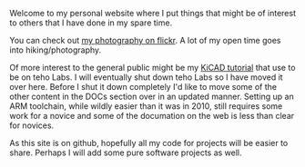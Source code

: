Welcome to my personal website where I put things that might be of interest to others that I have done in my spare time.

You can check out [my photography on flickr](https://www.flickr.com/photos/bbryce). A lot of my open time goes into hiking/photography.

Of more interest to the general public might be my [KiCAD tutorial](http://babryce.com/KiCADtutorial.pdf) that use to be on teho Labs. I will eventually shut down teho Labs so I have moved it over here. Before I shut it down completely I'd like to move some of the other content in the DOCs section over in an updated manner. Setting up an ARM toolchain, while wildly easier than it was in 2010, still requires some work for a novice and some of the documation on the web is less than clear for novices. 

As this site is on github, hopefully all my code for projects will be easier to share. Perhaps I will add some pure software projects as well.
